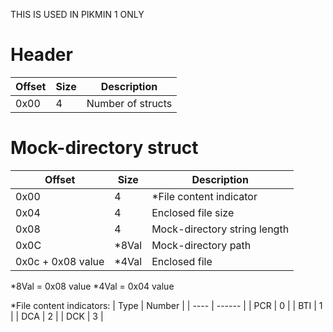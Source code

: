 THIS IS USED IN PIKMIN 1 ONLY


# Header

| Offset | Size | Description |
| ------ | ---- | ----------- |
| 0x00   | 4    | Number of structs |

# Mock-directory struct

| Offset 			  | Size | Description |
| ------------------- | ---- | ----------- |
| 0x00  			  | 4    | *File content indicator |
| 0x04  			  | 4    | Enclosed file size |
| 0x08   			  | 4    | Mock-directory string length |
| 0x0C   			  | *8Val| Mock-directory path |
| 0x0c + 0x08 value   | *4Val| Enclosed file |

*8Val = 0x08 value
*4Val = 0x04 value

*File content indicators:
| Type | Number |
| ---- | ------ |
| PCR  | 0 |
| BTI  | 1 |
| DCA  | 2 |
| DCK  | 3 |
